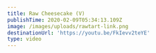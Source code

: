 ```yaml
---
title: Raw Cheesecake (V)
publishTime: 2020-02-09T05:34:13.109Z
image: /images/uploads/rawtart-link.png
destinationUrl: 'https://youtu.be/FkIevv2teYE'
type: video
---
```


